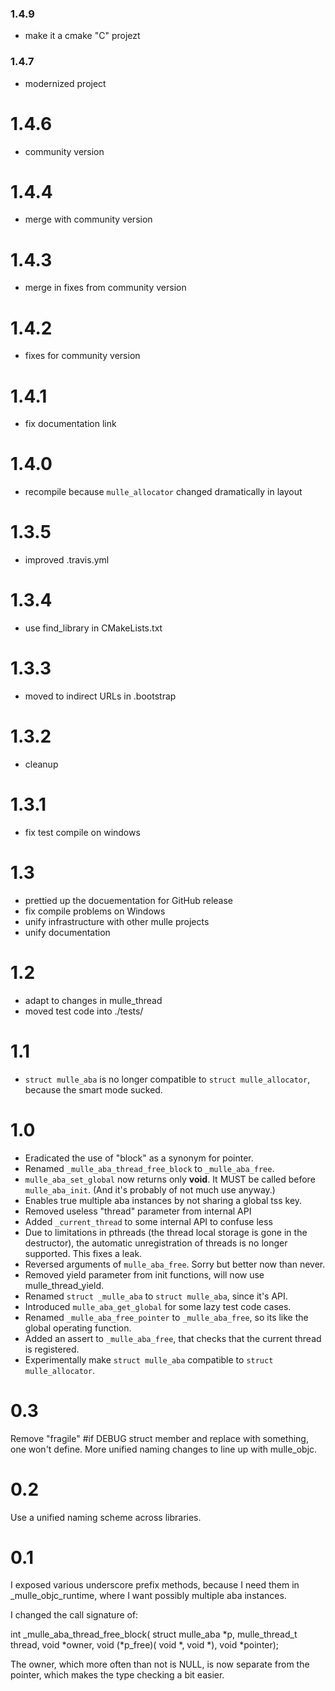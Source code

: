 ### 1.4.9

* make it a cmake "C" projezt


### 1.4.7

* modernized project


1.4.6
===

* community version

1.4.4
===

* merge with community version

1.4.3
===

* merge in fixes from community version

1.4.2
===

* fixes for community version

1.4.1
===

* fix documentation link

1.4.0
===

* recompile because `mulle_allocator` changed dramatically in layout

1.3.5
===

* improved .travis.yml

1.3.4
===

* use find_library in CMakeLists.txt


1.3.3
===

* moved to indirect URLs in .bootstrap


1.3.2
===

* cleanup


1.3.1
===

* fix test compile on windows

1.3
===
   * prettied up the docuementation for GitHub release
   * fix compile problems on Windows
   * unify infrastructure with other mulle projects
   * unify documentation

1.2
===
   * adapt to changes in mulle_thread
   * moved test code into ./tests/

1.1
===
   * `struct mulle_aba` is no longer compatible to `struct mulle_allocator`,
   because the smart mode sucked.

1.0
===
   * Eradicated the use of "block" as a synonym for pointer.
   * Renamed `_mulle_aba_thread_free_block` to `_mulle_aba_free`.
   * `mulle_aba_set_global` now returns only **void**. It MUST be called before
   `mulle_aba_init`. (And it's probably of not much use anyway.)
   * Enables true multiple aba instances by not sharing a global tss key.
   * Removed useless "thread" parameter from internal API
   * Added `_current_thread` to some internal API to confuse less
   * Due to limitations in pthreads (the thread local storage is gone in the
     destructor), the automatic unregistration of threads is no longer
     supported. This fixes a leak.
   * Reversed arguments of `mulle_aba_free`. Sorry but better now than never.
   * Removed yield parameter from init functions, will now use mulle_thread_yield.
   * Renamed `struct _mulle_aba` to `struct mulle_aba`, since it's API.
   * Introduced `mulle_aba_get_global` for some lazy test code cases.
   * Renamed `_mulle_aba_free_pointer` to `_mulle_aba_free`, so its like the
   global operating function.
   * Added an assert to `_mulle_aba_free`, that checks that the current thread
     is registered.
   * Experimentally make `struct mulle_aba` compatible to `struct mulle_allocator`.

0.3
===
   Remove "fragile" #if DEBUG struct member and replace with something,
   one won't define. More unified naming changes to line up with mulle_objc.

0.2
===
   Use a unified naming scheme across libraries.

0.1
===
   I exposed various underscore prefix methods, because I need them in
   _mulle_objc_runtime, where I want possibly multiple aba instances.

   I changed the call signature of:

   int   _mulle_aba_thread_free_block( struct mulle_aba *p,
                                       mulle_thread_t thread,
                                       void *owner,
                                       void (*p_free)( void *, void *),
                                       void *pointer);

   The owner, which more often than not is NULL, is now separate from the
   pointer, which makes the type checking a bit easier.
